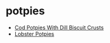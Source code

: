 # potpies

 * [Cod Potpies With Dill Biscuit Crusts](index/c/cod-potpies-with-dill-biscuit-crusts-230756.json)
 * [Lobster Potpies](index/l/lobster-potpies-109530.json)
